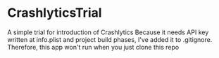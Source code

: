 # CrashlyticsTrial
A simple trial for introduction of Crashlytics
Because it needs API key written at info.plist and project build phases, I've added it to .gitignore.
Therefore, this app won't run when you just clone this repo
